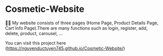 # Cosmetic-Website
📌📌 My website consists of three pages (Home Page, Product Details Page, Cart Info Page).There are many functions such as login, register, add, delete, product, carousel, ...

You can visit this project here (https://nguyenductuyen745.github.io/Cosmetic-Website/)
